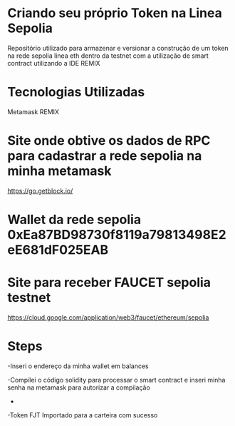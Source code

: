 # Criando seu próprio Token na Linea Sepolia

 Repositório utilizado para armazenar e versionar a construção de um token na rede sepolia linea eth dentro da testnet com a utilização de smart contract utilizando a IDE REMIX


 # Tecnologias Utilizadas
 Metamask
 REMIX


# Site onde obtive os dados de RPC para cadastrar a rede sepolia na minha metamask
https://go.getblock.io/
 
 # Wallet da rede  sepolia 0xEa87BD98730f8119a79813498E2eE681dF025EAB

 
 # Site para receber FAUCET sepolia testnet
https://cloud.google.com/application/web3/faucet/ethereum/sepolia

# Steps

-Inseri o endereço da minha wallet em balances






-Compilei o código solidity para processar o smart contract e inseri minha senha na metamask para autorizar a compilação








-

-Token FJT Importado para a carteira com sucesso




